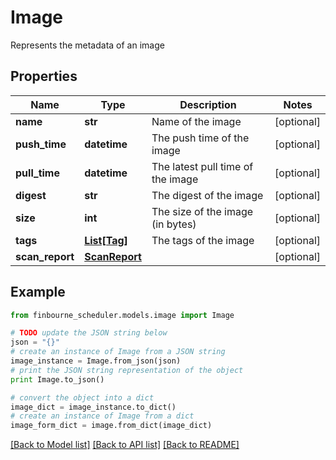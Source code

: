 # Image

Represents the metadata of an image

## Properties
Name | Type | Description | Notes
------------ | ------------- | ------------- | -------------
**name** | **str** | Name of the image | [optional] 
**push_time** | **datetime** | The push time of the image | [optional] 
**pull_time** | **datetime** | The latest pull time of the image | [optional] 
**digest** | **str** | The digest of the image | [optional] 
**size** | **int** | The size of the image (in bytes) | [optional] 
**tags** | [**List[Tag]**](Tag.md) | The tags of the image | [optional] 
**scan_report** | [**ScanReport**](ScanReport.md) |  | [optional] 

## Example

```python
from finbourne_scheduler.models.image import Image

# TODO update the JSON string below
json = "{}"
# create an instance of Image from a JSON string
image_instance = Image.from_json(json)
# print the JSON string representation of the object
print Image.to_json()

# convert the object into a dict
image_dict = image_instance.to_dict()
# create an instance of Image from a dict
image_form_dict = image.from_dict(image_dict)
```
[[Back to Model list]](../README.md#documentation-for-models) [[Back to API list]](../README.md#documentation-for-api-endpoints) [[Back to README]](../README.md)


